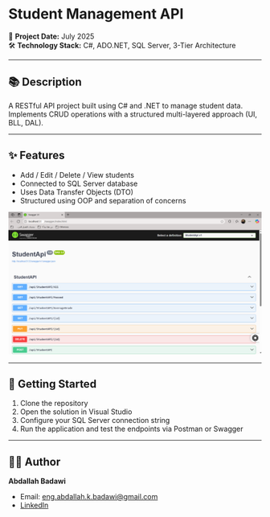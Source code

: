 # Student Management API

📅 **Project Date:** July 2025  
🛠️ **Technology Stack:** C#, ADO.NET, SQL Server, 3-Tier Architecture

---

## 📚 Description
A RESTful API project built using C# and .NET to manage student data.  
Implements CRUD operations with a structured multi-layered approach (UI, BLL, DAL).

---

## ✨ Features
- Add / Edit / Delete / View students
- Connected to SQL Server database
- Uses Data Transfer Objects (DTO)
- Structured using OOP and separation of concerns

![ApiCRUD](images/4.png)

---

## 🚀 Getting Started
1. Clone the repository
2. Open the solution in Visual Studio
3. Configure your SQL Server connection string
4. Run the application and test the endpoints via Postman or Swagger

---

## 👨‍💻 Author
**Abdallah Badawi**  
- Email: eng.abdallah.k.badawi@gmail.com  
- [LinkedIn](https://www.linkedin.com/in/abdullah-badawi/)
